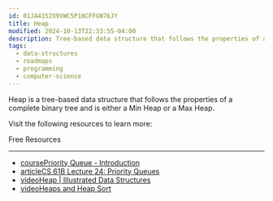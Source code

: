 ```yaml
---
id: 01JA4152X9VWC5P18CFFGN76JY
title: Heap
modified: 2024-10-13T22:33:55-04:00
description: Tree-based data structure that follows the properties of a complete binary tree.
tags:
  - data-structures
  - roadmaps
  - programming
  - computer-science
---
```

Heap is a tree-based data structure that follows the properties of a complete binary tree and is either a Min Heap or a Max Heap.

Visit the following resources to learn more:

Free Resources

---

- [coursePriority Queue - Introduction](https://www.coursera.org/lecture/data-structures/introduction-2OpTs)
- [articleCS 61B Lecture 24: Priority Queues](https://archive.org/details/ucberkeley_webcast_yIUFT6AKBGE)
- [videoHeap | Illustrated Data Structures](https://www.youtube.com/watch?v=F_r0sJ1RqWk)
- [videoHeaps and Heap Sort](https://www.youtube.com/watch?v=B7hVxCmfPtM&list=PLUl4u3cNGP61Oq3tWYp6V_F-5jb5L2iHb&index=5)